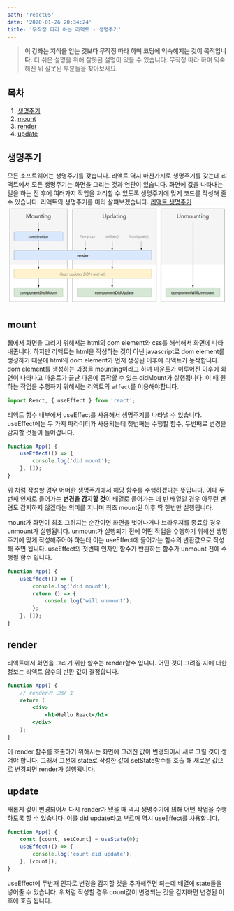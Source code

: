 ```yaml
---
path: 'react05'
date: '2020-01-26 20:34:24'
title: '무작정 따라 하는 리액트 - 생명주기'
---
```


> **이 강좌는 지식을 얻는 것보다 무작정 따라 하며 코딩에 익숙해지는 것이 목적입니다.** 더 쉬운 설명을 위해 잘못된 설명이 있을 수 있습니다. 무작정 따라 하며 익숙해진 뒤 잘못된 부분들을 찾아보세요.

## 목차

1. [생명주기](#생명주기)
2. [mount](#mount)
3. [render](#render)
4. [update](#update)

## 생명주기

모든 소프트웨어는 생명주기를 갖습니다. 리액트 역시 마찬가지로 생명주기를 갖는데 리액트에서 모든 생명주기는 화면을 그리는 것과 연관이 있습니다. 화면에 값을 나타내는 일을 하는 전 후에 여러가지 작업을 처리할 수 있도록 생명주기에 맞게 코드를 작성해 줄 수 있습니다. 리액트의 생명주기를 미리 살펴보겠습니다.
[리액트 생명주기](http://projects.wojtekmaj.pl/react-lifecycle-methods-diagram/)
![리액트 생명주기](images/lifecycle.jpg)

## mount

웹에서 화면을 그리기 위해서는 html의 dom element와 css를 해석해서 화면에 나타내줍니다. 하지만 리액트는 html을 작성하는 것이 아닌 javascript로 dom element를 생성하기 때문에 html의 dom element가 먼저 생성된 이후에 리액트가 동작합니다. dom element를 생성하는 과정을 mounting이라고 하며 마운트가 이루어진 이후에 화면이 나타나고 마운트가 끝난 다음에 동작할 수 있는 didMount가 실행됩니다. 이 때 원하는 작업을 수행하기 위해서는 리액트의 `effect`를 이용해야합니다.

```javascript
import React, { useEffect } from 'react';
```

리액트 함수 내부에서 useEffect를 사용해서 생명주기를 나타낼 수 있습니다. useEffect에는 두 가지 파라미터가 사용되는데 첫번째는 수행할 함수, 두번째로 변경을 감지할 것들이 들어갑니다.

```javascript
function App() {
    useEffect(() => {
        console.log('did mount');
    }, []);
}
```

위 처럼 작성할 경우 어떠한 생명주기에서 해당 함수를 수행하겠다는 뜻입니다. 이때 두번째 인자로 들어가는 **변경을 감지할 것**이 배열로 들어가는 데 빈 배열일 경우 아무런 변경도 감지하지 않겠다는 의미를 지니며 최초 mount된 이후 딱 한번만 실행됩니다.

mount가 화면이 최초 그려지는 순간이면 화면을 벗어나거나 브라우저를 종료할 경우 unmount가 실행됩니다. unmount가 실행되기 전에 어떤 작업을 수행하기 위해선 생명주기에 맞게 작성해주어야 하는데 이는 useEffect에 들어가는 함수의 반환값으로 작성해 주면 됩니다. useEffect의 첫번째 인자인 함수가 반환하는 함수가 unmount 전에 수행될 함수 입니다.

```javascript
function App() {
    useEffect(() => {
        console.log('did mount');
        return () => {
            console.log('will unmount');
        };
    }, []);
}
```

## render

리액트에서 화면을 그리기 위한 함수는 render함수 입니다. 어떤 것이 그려질 지에 대한 정보는 리액트 함수의 반환 값이 결정합니다.

```jsx
function App() {
    // render가 그릴 것
    return (
        <div>
            <h1>Hello React</h1>
        </div>
    );
}
```

이 render 함수를 호출하기 위해서는 화면에 그려진 값이 변경되어서 새로 그릴 것이 생겨야 합니다. 그래서 그전에 state로 작성한 값에 setState함수를 호출 해 새로운 값으로 변경되면 render가 실행됩니다.

## update

새롭게 값이 변경되어서 다시 render가 됐을 때 역시 생명주기에 의해 어떤 작업을 수행하도록 할 수 있습니다. 이를 did update라고 부르며 역시 useEffect를 사용합니다.

```javascript
function App() {
    const [count, setCount] = useState(0);
    useEffect(() => {
        console.log('count did update');
    }, [count]);
}
```

useEffect에 두번째 인자로 변경을 감지할 것을 추가해주면 되는데 배열에 state들을 넣어줄 수 있습니다. 위처럼 작성할 경우 count값이 변경되는 것을 감지하면 변경된 이후에 호출 됩니다.
